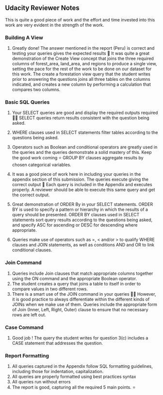 ## Udacity Reviewer Notes

This is quite a good piece of work and the effort and time invested into this work are very evident in the strength of the work.

### Building A View

1. Greatly done! The answer mentioned in the report (Peru) is correct and testing your queries gives the expected results :tada:
It was quite a great demonstration of the Create View concept that joins the three required columns of forest_area, land_area, 
and regions to produce a single view, setting the pace for the rest of the work to be done on our dataset for this work.
The create a forestation view query that the student writes prior to answering the questions joins all three tables on the columns indicated, 
and creates a new column by performing a calculation that compares two columns.

### Basic SQL Queries

1. Your SELECT queries are good and display the required outputs required :clap::clap:
SELECT queries return results consistent with the question being asked.

2. WHERE clauses used in SELECT statements filter tables according to the questions being asked.

3. Operators such as Boolean and conditional operators are greatly used in the queries and the queries demonstrate a solid mastery of this. Keep the good work coming :star:
GROUP BY clauses aggregate results by chosen categorical variables.

4. It was a good piece of work here in including your queries in the appendix section of this submission.
The queries execute giving the correct output :tada:
Each query is included in the Appendix and executes properly. A reviewer should be able to execute this same query and get the correct output.

5. Great demonstration of ORDER By in your SELECT statements. ORDER BY is used to specify a pattern or hierarchy in which the results of a query should be presented.
ORDER BY clauses used in SELECT statements sort query results according to the questions being asked, and specify ASC for ascending or DESC for descending where appropriate.

6. Queries make use of operators such as =, < and/or > to qualify WHERE clauses and JOIN statements, as well as conditions AND and OR to link conditional clauses.


### Join Command

1. Queries include Join clauses that match appropriate columns together using the ON command and the appropriate Boolean operator.
2. The student creates a query that joins a table to itself in order to compare values in two different rows.
3. There is a smart use of the JOIN command in your queries :clap::clap: 
However, it is good practice to always differentiate within the different kinds of JOINs when we make use of them.
Queries include the appropriate form of Join (Inner, Left, Right, Outer) clause to ensure that no necessary rows are left out.

### Case Command
1. Good job !
The query the student writes for question 3(c) includes a CASE statement that addresses the question.

### Report Formatting
1. All queries captured in the Appendix follow SQL formatting guidelines, including those for indentation, capitalization.
2. All queries are properly formatted using best practices syntax
3. All queries run without errors
4. The report is good, capturing all the required 5 main points. :star:


